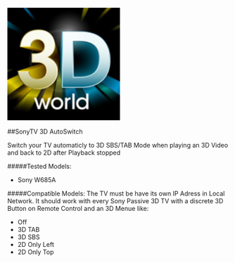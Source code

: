 ![](https://raw.githubusercontent.com/semool/service.auto3dmodesony/master/icon.png)

##SonyTV 3D AutoSwitch

Switch your TV automaticly to 3D SBS/TAB Mode when playing an 3D Video and back to 2D after Playback stopped

#####Tested Models:
- Sony W685A

#####Compatible Models:
The TV must be have its own IP Adress in Local Network.
It should work with every Sony Passive 3D TV with a discrete 3D Button on Remote Control and an 3D Menue like:
- Off
- 3D TAB
- 3D SBS
- 2D Only Left
- 2D Only Top

